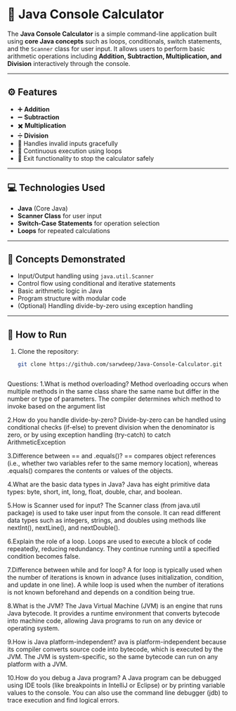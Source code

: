 # 🧮 Java Console Calculator

The **Java Console Calculator** is a simple command-line application built using **core Java concepts** such as loops, conditionals, switch statements, and the `Scanner` class for user input. It allows users to perform basic arithmetic operations including **Addition, Subtraction, Multiplication, and Division** interactively through the console.

---

## ⚙️ Features
- ➕ **Addition**
- ➖ **Subtraction**
- ✖️ **Multiplication**
- ➗ **Division**
- 🧩 Handles invalid inputs gracefully  
- 🔁 Continuous execution using loops  
- 🚪 Exit functionality to stop the calculator safely  

---

## 💻 Technologies Used
- **Java** (Core Java)
- **Scanner Class** for user input
- **Switch-Case Statements** for operation selection
- **Loops** for repeated calculations

---

## 🧠 Concepts Demonstrated
- Input/Output handling using `java.util.Scanner`
- Control flow using conditional and iterative statements
- Basic arithmetic logic in Java
- Program structure with modular code
- (Optional) Handling divide-by-zero using exception handling

---

## 🚀 How to Run

1. Clone the repository:
   ```bash
   git clone https://github.com/sarwdeep/Java-Console-Calculator.git



Questions:
1.What is method overloading?
Method overloading occurs when multiple methods in the same class share the same name but differ in the number or type of parameters. The compiler determines which method to invoke based on the argument list

2.How do you handle divide-by-zero?
Divide-by-zero can be handled using conditional checks (if-else) to prevent division when the denominator is zero, or by using exception handling (try-catch) to catch ArithmeticException

3.Difference between == and .equals()?
== compares object references (i.e., whether two variables refer to the same memory location), whereas .equals() compares the contents or values of the objects.

4.What are the basic data types in Java?
Java has eight primitive data types: byte, short, int, long, float, double, char, and boolean.

5.How is Scanner used for input?
The Scanner class (from java.util package) is used to take user input from the console. It can read different data types such as integers, strings, and doubles using methods like nextInt(), nextLine(), and nextDouble().

6.Explain the role of a loop.
Loops are used to execute a block of code repeatedly, reducing redundancy. They continue running until a specified condition becomes false.

7.Difference between while and for loop?
A for loop is typically used when the number of iterations is known in advance (uses initialization, condition, and update in one line).
A while loop is used when the number of iterations is not known beforehand and depends on a condition being true.

8.What is the JVM?
The Java Virtual Machine (JVM) is an engine that runs Java bytecode. It provides a runtime environment that converts bytecode into machine code, allowing Java programs to run on any device or operating system.

9.How is Java platform-independent?
ava is platform-independent because its compiler converts source code into bytecode, which is executed by the JVM. The JVM is system-specific, so the same bytecode can run on any platform with a JVM.

10.How do you debug a Java program?
A Java program can be debugged using IDE tools (like breakpoints in IntelliJ or Eclipse) or by printing variable values to the console. You can also use the command line debugger (jdb) to trace execution and find logical errors.
